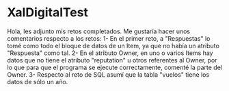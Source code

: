 # XalDigitalTest
Hola, les adjunto mis retos completados.
Me gustaría hacer unos comentarios respecto a los retos:
1- En el primer reto, a "Respuestas" lo tomé como todo el bloque de datos de un Item, ya que no había un atributo "Respuesta" como tal.
2- En el atributo Owner, en uno o varios Items hay datos que no tiene el atributo "reputation" u otros referentes al Owner, por lo que para que el programa se ejecute correctamente, comenté la parte del Owner.
3- Respecto al reto de SQL asumí que la tabla "vuelos" tiene los datos de sólo un año.
